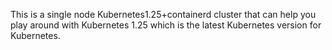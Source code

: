 This is a single node Kubernetes1.25+containerd cluster that can help you play around with Kubernetes 1.25 which is the latest Kubernetes version for Kubernetes.
